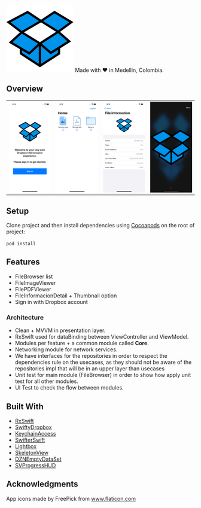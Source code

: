 
![Hourbox](Screenshots/appstore.png)
Made with ❤️ in Medellin, Colombia.

## Overview

<table>
  <tr>
    <th>
      <img src="Screenshots/signIn.png" width="220"/>
    </th>
    <th>
      <img src="Screenshots/home.png" width="220"/>
    </th>
    <th>
    <img src="Screenshots/fileInformation.png" width="220"/>
    </th>
    <th>
    <img src="Screenshots/imageViewer.png" width="220"/>
    </th>
  </tr>
</table>

## Setup

Clone project and then install dependencies using [Cocoapods](https://github.com/CocoaPods/CocoaPods) on the root of project:

`pod install`

## Features

* FileBrowser list
* FileImageViewer
* FilePDFViewer
* FileInformacionDetail + Thumbnail option
* Sign in with Dropbox account

### Architecture

* Clean + MVVM in presentation layer.
* RxSwift used for dataBinding between ViewController and ViewModel.
* Modules per feature + a common module called **Core**.
* Networking module for network services.
* We have interfaces for the repositories in order to respect the dependencies rule on the usecases,
as they should not be aware of the repositories impl that will be in an upper layer than usecases
* Unit test for main module (FileBrowser) in order to show how apply unit test for all other modules.
* UI Test to check the flow between modules.

## Built With

* [RxSwift](https://github.com/ReactiveX/RxSwift)
* [SwiftyDropbox](https://github.com/dropbox/SwiftyDropbox)
* [KeychainAccess](https://github.com/kishikawakatsumi/KeychainAccess)
* [SwifterSwift](https://github.com/SwifterSwift/SwifterSwift)
* [Lightbox](https://github.com/hyperoslo/Lightbox)
* [SkeletonView](https://github.com/Juanpe/SkeletonView)
* [DZNEmptyDataSet](https://github.com/dzenbot/DZNEmptyDataSet)
* [SVProgressHUD](https://github.com/SVProgressHUD/SVProgressHUD)

## Acknowledgments

App icons made by FreePick from www.flaticon.com